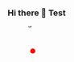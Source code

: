 ### Hi there 👋 Test

<svg width="100" height="100">
  <circle r="5" cx="50" cy="50" fill="red"></circle>
  <text>Testing 123</text>
</svg>
